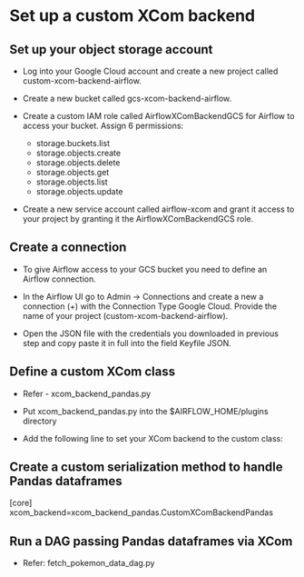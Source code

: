 # Set up a custom XCom backend

## Set up your object storage account
- Log into your Google Cloud account and create a new project called custom-xcom-backend-airflow.
- Create a new bucket called gcs-xcom-backend-airflow.
- Create a custom IAM role called AirflowXComBackendGCS for Airflow to access your bucket. Assign 6 permissions:
  - storage.buckets.list
  - storage.objects.create
  - storage.objects.delete
  - storage.objects.get
  - storage.objects.list
  - storage.objects.update

- Create a new service account called airflow-xcom and grant it access to your project by granting it the AirflowXComBackendGCS role.

## Create a connection
- To give Airflow access to your GCS bucket you need to define an Airflow connection.

- In the Airflow UI go to Admin -> Connections and create a new a connection (+) with the Connection Type Google Cloud. Provide the name of your project (custom-xcom-backend-airflow). 
- Open the JSON file with the credentials you downloaded in previous step and copy paste it in full into the field Keyfile JSON.

## Define a custom XCom class
- Refer - xcom_backend_pandas.py

- Put xcom_backend_pandas.py into the $AIRFLOW_HOME/plugins directory

- Add the following line to set your XCom backend to the custom class:

## Create a custom serialization method to handle Pandas dataframes
[core]
xcom_backend=xcom_backend_pandas.CustomXComBackendPandas

## Run a DAG passing Pandas dataframes via XCom
- Refer: fetch_pokemon_data_dag.py

